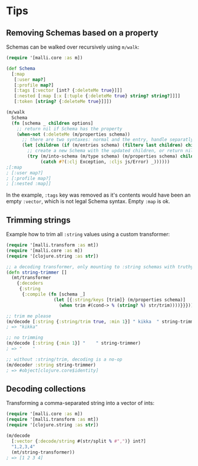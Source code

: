 # Tips

## Removing Schemas based on a property

Schemas can be walked over recursively using `m/walk`:

```clj
(require '[malli.core :as m])

(def Schema
  [:map
   [:user map?]
   [:profile map?]
   [:tags [:vector [int? {:deleteMe true}]]]
   [:nested [:map [:x [:tuple {:deleteMe true} string? string?]]]]
   [:token [string? {:deleteMe true}]]])

(m/walk
  Schema
  (fn [schema _ children options]
    ;; return nil if Schema has the property 
    (when-not (:deleteMe (m/properties schema))
      ;; there are two syntaxes: normal and the entry, handle separatly
      (let [children (if (m/entries schema) (filterv last children) children)]
        ;; create a new Schema with the updated children, or return nil
        (try (m/into-schema (m/type schema) (m/properties schema) children options)
             (catch #?(:clj Exception, :cljs js/Error) _))))))
;[:map
; [:user map?] 
; [:profile map?] 
; [:nested :map]]
```

In the example, `:tags` key was removed as it's contents would have been an empty `:vector`, which is not legal Schema syntax. Empty `:map` is ok.

## Trimming strings

Example how to trim all `:string` values using a custom transformer:

```clj
(require '[malli.transform :as mt])
(require '[malli.core :as m])
(require '[clojure.string :as str])

;; a decoding transformer, only mounting to :string schemas with truthy :string/trim property
(defn string-trimmer []
  (mt/transformer
    {:decoders
     {:string
      {:compile (fn [schema _]
                  (let [{:string/keys [trim]} (m/properties schema)]
                    (when trim #(cond-> % (string? %) str/trim))))}}}))

;; trim me please
(m/decode [:string {:string/trim true, :min 1}] " kikka  " string-trimmer)
; => "kikka"

;; no trimming
(m/decode [:string {:min 1}] "    " string-trimmer)
; => "    "

;; without :string/trim, decoding is a no-op
(m/decoder :string string-trimmer)
; => #object[clojure.core$identity]
```

## Decoding collections

Transforming a comma-separated string into a vector of ints:

```clj
(require '[malli.core :as m])
(require '[malli.transform :as mt])
(require '[clojure.string :as str])

(m/decode 
  [:vector {:decode/string #(str/split % #",")} int?] 
  "1,2,3,4" 
  (mt/string-transformer))
; => [1 2 3 4]
```
